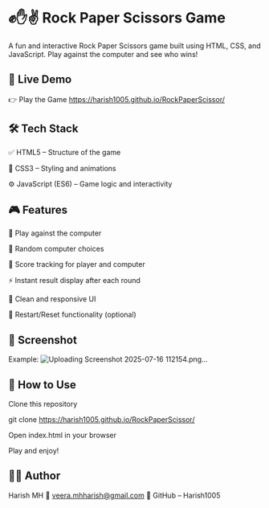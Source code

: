 # ✊✋✌️ Rock Paper Scissors Game
A fun and interactive Rock Paper Scissors game built using HTML, CSS, and JavaScript. Play against the computer and see who wins!

## 🔗 Live Demo
👉 Play the Game
https://harish1005.github.io/RockPaperScissor/

## 🛠️ Tech Stack
✅ HTML5 – Structure of the game

🎨 CSS3 – Styling and animations

⚙️ JavaScript (ES6) – Game logic and interactivity

## 🎮 Features
🧠 Play against the computer

🎯 Random computer choices

🧮 Score tracking for player and computer

⚡ Instant result display after each round

🎨 Clean and responsive UI

🔄 Restart/Reset functionality (optional)


## 📸 Screenshot
Example:
![Uploading Screenshot 2025-07-16 112154.png…]()



## 📖 How to Use
Clone this repository

git clone https://harish1005.github.io/RockPaperScissor/

Open index.html in your browser

Play and enjoy!

## 👨‍💻 Author
Harish MH
📧 veera.mhharish@gmail.com
🔗 GitHub – Harish1005

